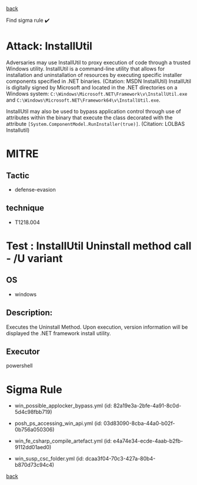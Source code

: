 
[back](../index.md)

Find sigma rule :heavy_check_mark: 

# Attack: InstallUtil 

Adversaries may use InstallUtil to proxy execution of code through a trusted Windows utility. InstallUtil is a command-line utility that allows for installation and uninstallation of resources by executing specific installer components specified in .NET binaries. (Citation: MSDN InstallUtil) InstallUtil is digitally signed by Microsoft and located in the .NET directories on a Windows system: <code>C:\Windows\Microsoft.NET\Framework\v<version>\InstallUtil.exe</code> and <code>C:\Windows\Microsoft.NET\Framework64\v<version>\InstallUtil.exe</code>.

InstallUtil may also be used to bypass application control through use of attributes within the binary that execute the class decorated with the attribute <code>[System.ComponentModel.RunInstaller(true)]</code>. (Citation: LOLBAS Installutil)

# MITRE
## Tactic
  - defense-evasion


## technique
  - T1218.004


# Test : InstallUtil Uninstall method call - /U variant
## OS
  - windows


## Description:
Executes the Uninstall Method. Upon execution, version information will be displayed the .NET framework install utility.


## Executor
powershell

# Sigma Rule
 - win_possible_applocker_bypass.yml (id: 82a19e3a-2bfe-4a91-8c0d-5d4c98fbb719)

 - posh_ps_accessing_win_api.yml (id: 03d83090-8cba-44a0-b02f-0b756a050306)

 - win_fe_csharp_compile_artefact.yml (id: e4a74e34-ecde-4aab-b2fb-9112dd01aed0)

 - win_susp_csc_folder.yml (id: dcaa3f04-70c3-427a-80b4-b870d73c94c4)



[back](../index.md)
